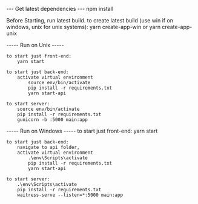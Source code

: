 --- Get latest dependencies ---
    npm install

Before Starting, run latest build.
to create latest build (use win if on windows, unix for unix systems): 
    yarn create-app-win
or
    yarn create-app-unix


----- Run on Unix -----

    to start just front-end:
        yarn start

    to start just back-end:
        activate virtual environment 
            source env/bin/activate
            pip install -r requirements.txt
            yarn start-api

    to start server:
        source env/bin/activate
        pip install -r requirements.txt
        gunicorn -b :5000 main:app



----- Run on Windows -----
    to start just front-end:
        yarn start

    to start just back-end:
        navigate to api folder,
        activate virtual environment 
            .\env\Scripts\activate
            pip install -r requirements.txt
            yarn start-api

    to start server:
        .\env\Scripts\activate
        pip install -r requirements.txt
        waitress-serve --listen=*:5000 main:app